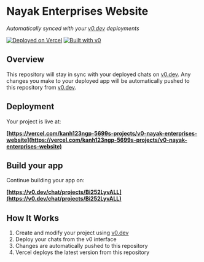 # Nayak Enterprises Website

*Automatically synced with your [v0.dev](https://v0.dev) deployments*

[![Deployed on Vercel](https://img.shields.io/badge/Deployed%20on-Vercel-black?style=for-the-badge&logo=vercel)](https://vercel.com/kanh123ngp-5699s-projects/v0-nayak-enterprises-website)
[![Built with v0](https://img.shields.io/badge/Built%20with-v0.dev-black?style=for-the-badge)](https://v0.dev/chat/projects/Bi252LyvALL)

## Overview

This repository will stay in sync with your deployed chats on [v0.dev](https://v0.dev).
Any changes you make to your deployed app will be automatically pushed to this repository from [v0.dev](https://v0.dev).

## Deployment

Your project is live at:

**[https://vercel.com/kanh123ngp-5699s-projects/v0-nayak-enterprises-website](https://vercel.com/kanh123ngp-5699s-projects/v0-nayak-enterprises-website)**

## Build your app

Continue building your app on:

**[https://v0.dev/chat/projects/Bi252LyvALL](https://v0.dev/chat/projects/Bi252LyvALL)**

## How It Works

1. Create and modify your project using [v0.dev](https://v0.dev)
2. Deploy your chats from the v0 interface
3. Changes are automatically pushed to this repository
4. Vercel deploys the latest version from this repository